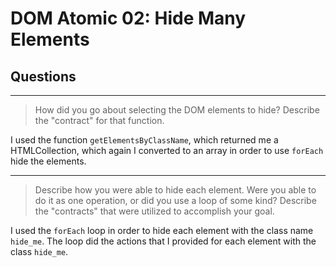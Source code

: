 # DOM Atomic 02: Hide Many Elements

## Questions

---

> How did you go about selecting the DOM elements to hide? Describe the "contract" for that function.

I used the function `getElementsByClassName`, which returned me a HTMLCollection, which again I converted to an array in order to use `forEach` hide the elements.

---

> Describe how you were able to hide each element. Were you able to do it as one operation, or did you use a loop of some kind? Describe the "contracts" that were utilized to accomplish your goal.

I used the `forEach` loop in order to hide each element with the class name `hide_me`. The loop did the actions that I provided for each element with the class `hide_me`.